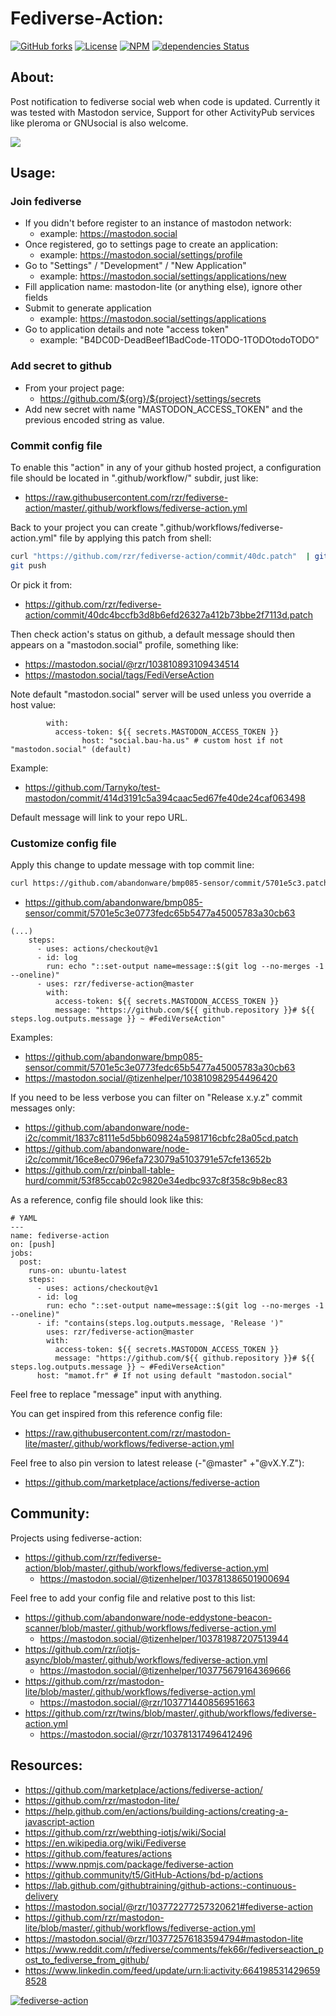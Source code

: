Fediverse-Action:
=================

[![GitHub forks](
https://img.shields.io/github/forks/rzr/fediverse-action.svg?style=social&label=Fork&maxAge=2592000
)](
https://GitHub.com/rzr/fediverse-action/network/
)
[![License](
https://img.shields.io/badge/license-ISC-blue.svg?style=flat
)](
LICENSE
)
[![NPM](
https://img.shields.io/npm/v/fediverse-action.svg
)](
https://www.npmjs.com/package/fediverse-action
)
[![dependencies Status](
https://david-dm.org/rzr/fediverse-action/status.svg
)](
https://david-dm.org/rzr/fediverse-action
)

About:
------

Post notification to fediverse social web when code is updated.
Currently it was tested with Mastodon service,
Support for other ActivityPub services
like pleroma or GNUsocial is also welcome.

![](https://upload.wikimedia.org/wikipedia/commons/thumb/9/93/Fediverse_logo_proposal.svg/330px-Fediverse_logo_proposal.svg.png)

Usage:
------

### Join fediverse

-   If you didn't before register to an instance of mastodon network:
    -   example: <https://mastodon.social>
-   Once registered, go to settings page to create an application:
    -   example: <https://mastodon.social/settings/profile>
-   Go to "Settings" / "Development" / "New Application"
    -   example: <https://mastodon.social/settings/applications/new>
-   Fill application name: mastodon-lite (or anything else), ignore
    other fields
-   Submit to generate application
    -   example: <https://mastodon.social/settings/applications>
-   Go to application details and note "access token"
    -   example: "B4DC0D-DeadBeef1BadCode-1TODO-1TODOtodoTODO"

### Add secret to github

-   From your project page:
    -   <https://github.com/${org}/${project}/settings/secrets>
-   Add new secret with name "MASTODON_ACCESS_TOKEN" and the previous
    encoded string as value.

### Commit config file

To enable this "action" in any of your github hosted project,
a configuration file should be located in ".github/workflow/" subdir, just like:

-    <https://raw.githubusercontent.com/rzr/fediverse-action/master/.github/workflows/fediverse-action.yml>

Back to your project you can create ".github/workflows/fediverse-action.yml" file by applying this patch from shell:

``` {.bash org-language="sh"}
curl "https://github.com/rzr/fediverse-action/commit/40dc.patch"  | git am
git push
```

Or pick it from:

-   <https://github.com/rzr/fediverse-action/commit/40dc4bccfb3d8b6efd26327a412b73bbe2f7113d.patch>

Then check action's status on github,
a default message should then appears on
a "mastodon.social" profile, something like:

-    <https://mastodon.social/@rzr/103810893109434514>
-    <https://mastodon.social/tags/FediVerseAction>

Note default "mastodon.social" server will be used
unless you override a host value:

``` {.yml}
        with:
          access-token: ${{ secrets.MASTODON_ACCESS_TOKEN }}
	            host: "social.bau-ha.us" # custom host if not "mastodon.social" (default)
```

Example:
-    <https://github.com/Tarnyko/test-mastodon/commit/414d3191c5a394caac5ed67fe40de24caf063498>

Default message will link to your repo URL.

### Customize config file

Apply this change to update message with top commit line:

```sh
curl https://github.com/abandonware/bmp085-sensor/commit/5701e5c3.patch | git am
```

-    <https://github.com/abandonware/bmp085-sensor/commit/5701e5c3e0773fedc65b5477a45005783a30cb63>

``` {.yml}
(...)
    steps:
      - uses: actions/checkout@v1
      - id: log
        run: echo "::set-output name=message::$(git log --no-merges -1 --oneline)"
      - uses: rzr/fediverse-action@master
        with:
          access-token: ${{ secrets.MASTODON_ACCESS_TOKEN }}
          message: "https://github.com/${{ github.repository }}# ${{ steps.log.outputs.message }} ~ #FediVerseAction"
```

Examples:

-    <https://github.com/abandonware/bmp085-sensor/commit/5701e5c3e0773fedc65b5477a45005783a30cb63>
-    <https://mastodon.social/@tizenhelper/103810982954496420>

If you need to be less verbose you can filter on "Release x.y.z" commit messages only:

-    <https://github.com/abandonware/node-i2c/commit/1837c8111e5d5bb609824a5981716cbfc28a05cd.patch>
-    <https://github.com/abandonware/node-i2c/commit/16ce8ec0796efa723079a5103791e57cfe13652b>
-    <https://github.com/rzr/pinball-table-hurd/commit/53f85ccab02c9820e34edbc937c8f358c9b8ec83>

As a reference, config file should look like this:

``` {.yml}
# YAML
---
name: fediverse-action
on: [push]
jobs:
  post:
    runs-on: ubuntu-latest
    steps:
      - uses: actions/checkout@v1
      - id: log
        run: echo "::set-output name=message::$(git log --no-merges -1 --oneline)"
      - if: "contains(steps.log.outputs.message, 'Release ')"
        uses: rzr/fediverse-action@master
        with:
          access-token: ${{ secrets.MASTODON_ACCESS_TOKEN }}
          message: "https://github.com/${{ github.repository }}# ${{ steps.log.outputs.message }} ~ #FediVerseAction"
	  host: "mamot.fr" # If not using default "mastodon.social"
```

Feel free to replace "message" input with anything.

You can get inspired from this reference config file:

-   <https://raw.githubusercontent.com/rzr/mastodon-lite/master/.github/workflows/fediverse-action.yml>

Feel free to also pin version to latest release (-"@master" +"@vX.Y.Z"):

-   <https://github.com/marketplace/actions/fediverse-action>

Community:
----------

Projects using fediverse-action:

-   <https://github.com/rzr/fediverse-action/blob/master/.github/workflows/fediverse-action.yml>
    -    <https://mastodon.social/@tizenhelper/103781386501900694>

Feel free to add your config file and relative post to this list:

-   <https://github.com/abandonware/node-eddystone-beacon-scanner/blob/master/.github/workflows/fediverse-action.yml>
    -    <https://mastodon.social/@tizenhelper/103781987207513944>
-   <https://github.com/rzr/iotjs-async/blob/master/.github/workflows/fediverse-action.yml>
    -    <https://mastodon.social/@tizenhelper/103775679164369666>
-   <https://github.com/rzr/mastodon-lite/blob/master/.github/workflows/fediverse-action.yml>
    -    <https://mastodon.social/@rzr/103771440856951663>
-   <https://github.com/rzr/twins/blob/master/.github/workflows/fediverse-action.yml>
    -    <https://mastodon.social/@rzr/103781317496412496>

Resources:
----------

-   <https://github.com/marketplace/actions/fediverse-action/>
-   <https://github.com/rzr/mastodon-lite/>
-   <https://help.github.com/en/actions/building-actions/creating-a-javascript-action>
-   <https://github.com/rzr/webthing-iotjs/wiki/Social>
-   <https://en.wikipedia.org/wiki/Fediverse>
-   <https://github.com/features/actions>
-   <https://www.npmjs.com/package/fediverse-action>
-   <https://github.community/t5/GitHub-Actions/bd-p/actions>
-   <https://lab.github.com/githubtraining/github-actions:-continuous-delivery>
-   <https://mastodon.social/@rzr/103772277257320621#fediverse-action>
-   <https://github.com/rzr/mastodon-lite/blob/master/.github/workflows/fediverse-action.yml>
-   <https://mastodon.social/@rzr/103772576183594794#mastodon-lite>
-   <https://www.reddit.com/r/fediverse/comments/fek66r/fediverseaction_post_to_fediverse_from_github/>
-   <https://www.linkedin.com/feed/update/urn:li:activity:6641985314296598528>

[![fediverse-action](
https://pbs.twimg.com/media/ESZE74mXkAEojrH?format=jpg&name=medium#./file/githubhackaton.jpg
)](
https://twitter.com/RzrFreeFr/status/1235750998364352512#fediverse-action#
"fediverse-action")
